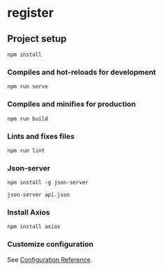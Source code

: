 # register

## Project setup
```
npm install
```

### Compiles and hot-reloads for development
```
npm run serve
```

### Compiles and minifies for production
```
npm run build
```

### Lints and fixes files
```
npm run lint
```
### Json-server 
```
npm install -g json-server 
```
```
json-server api.json
```
### Install Axios
```
npm install axios
```

### Customize configuration
See [Configuration Reference](https://cli.vuejs.org/config/).